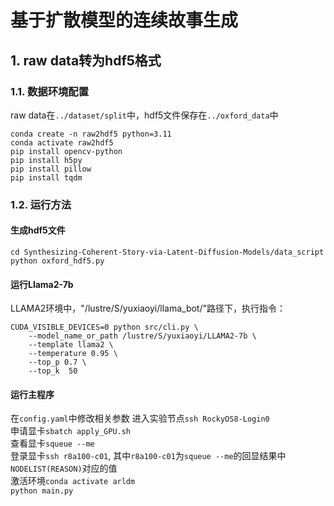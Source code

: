 # 基于扩散模型的连续故事生成

## 1. raw data转为hdf5格式
### 1.1. 数据环境配置
raw data在`../dataset/split`中，hdf5文件保存在`../oxford_data`中 <br>
```shell
conda create -n raw2hdf5 python=3.11
conda activate raw2hdf5
pip install opencv-python
pip install h5py
pip install pillow
pip install tqdm
```
### 1.2. 运行方法
#### 生成hdf5文件
`cd Synthesizing-Coherent-Story-via-Latent-Diffusion-Models/data_script` <br>
`python oxford_hdf5.py`
#### 运行Llama2-7b
LLAMA2环境中，"/lustre/S/yuxiaoyi/llama_bot/"路径下，执行指令：
```shell
CUDA_VISIBLE_DEVICES=0 python src/cli.py \
    --model_name_or_path /lustre/S/yuxiaoyi/LLAMA2-7b \
    --template llama2 \
    --temperature 0.95 \
    --top_p 0.7 \
    --top_k  50
```
#### 运行主程序
在`config.yaml`中修改相关参数
进入实验节点`ssh RockyOS8-Login0` <br>
申请显卡`sbatch apply_GPU.sh` <br>
查看显卡`squeue --me` <br>
登录显卡`ssh r8a100-c01`, 其中`r8a100-c01`为`squeue --me`的回显结果中`NODELIST(REASON)`对应的值 <br>
激活环境`conda activate arldm`  <br>
`python main.py` <br>
